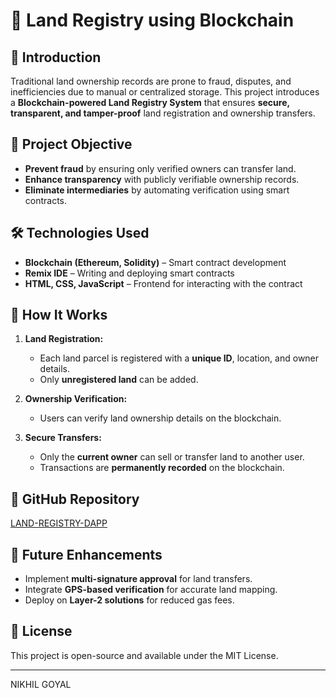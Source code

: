 # 🏡 Land Registry using Blockchain  

## 📌 Introduction  
Traditional land ownership records are prone to fraud, disputes, and inefficiencies due to manual or centralized storage. This project introduces a **Blockchain-powered Land Registry System** that ensures **secure, transparent, and tamper-proof** land registration and ownership transfers.  

## 🎯 Project Objective  
- **Prevent fraud** by ensuring only verified owners can transfer land.  
- **Enhance transparency** with publicly verifiable ownership records.  
- **Eliminate intermediaries** by automating verification using smart contracts.  

## 🛠️ Technologies Used  
- **Blockchain (Ethereum, Solidity)** – Smart contract development  
- **Remix IDE** – Writing and deploying smart contracts  
- **HTML, CSS, JavaScript** – Frontend for interacting with the contract  

## 🚀 How It Works  
1. **Land Registration:**  
   - Each land parcel is registered with a **unique ID**, location, and owner details.  
   - Only **unregistered land** can be added.  

2. **Ownership Verification:**  
   - Users can verify land ownership details on the blockchain.  

3. **Secure Transfers:**  
   - Only the **current owner** can sell or transfer land to another user.  
   - Transactions are **permanently recorded** on the blockchain.  

## 🔗 GitHub Repository  
[LAND-REGISTRY-DAPP](https://github.com/nikhilgoyal1044/LAND-REGISTRY-DAPP)  

## 🔮 Future Enhancements  
- Implement **multi-signature approval** for land transfers.  
- Integrate **GPS-based verification** for accurate land mapping.  
- Deploy on **Layer-2 solutions** for reduced gas fees.  

## 📜 License  
This project is open-source and available under the MIT License.  

---

NIKHIL GOYAL

